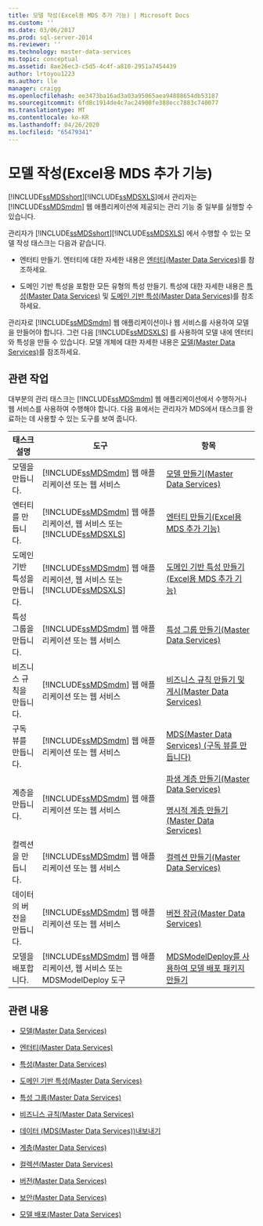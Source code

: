 ```yaml
---
title: 모델 작성(Excel용 MDS 추가 기능) | Microsoft Docs
ms.custom: ''
ms.date: 03/06/2017
ms.prod: sql-server-2014
ms.reviewer: ''
ms.technology: master-data-services
ms.topic: conceptual
ms.assetid: 8ae26ec3-c5d5-4c4f-a810-2951a7454439
author: lrtoyou1223
ms.author: lle
manager: craigg
ms.openlocfilehash: ee3473ba16ad3a03a95065aea94888654db53187
ms.sourcegitcommit: 6fd8c1914de4c7ac24900fe388ecc7883c740077
ms.translationtype: MT
ms.contentlocale: ko-KR
ms.lasthandoff: 04/26/2020
ms.locfileid: "65479341"
---
```

# <a name="building-a-model-mds-add-in-for-excel"></a>모델 작성(Excel용 MDS 추가 기능)
  [!INCLUDE[ssMDSshort](../../includes/ssmdsshort-md.md)][!INCLUDE[ssMDSXLS](../../includes/ssmdsxls-md.md)]에서 관리자는 [!INCLUDE[ssMDSmdm](../../includes/ssmdsmdm-md.md)] 웹 애플리케이션에 제공되는 관리 기능 중 일부를 실행할 수 있습니다.  
  
 관리자가 [!INCLUDE[ssMDSshort](../../includes/ssmdsshort-md.md)][!INCLUDE[ssMDSXLS](../../includes/ssmdsxls-md.md)] 에서 수행할 수 있는 모델 작성 태스크는 다음과 같습니다.  
  
-   엔터티 만들기. 엔터티에 대한 자세한 내용은 [엔터티&#40;Master Data Services&#41;](../entities-master-data-services.md)를 참조하세요.  
  
-   도메인 기반 특성을 포함한 모든 유형의 특성 만들기. 특성에 대한 자세한 내용은 [특성&#40;Master Data Services&#41;](../attributes-master-data-services.md) 및 [도메인 기반 특성&#40;Master Data Services&#41;](../domain-based-attributes-master-data-services.md)를 참조하세요.  
  
 관리자로 [!INCLUDE[ssMDSmdm](../../includes/ssmdsmdm-md.md)] 웹 애플리케이션이나 웹 서비스를 사용하여 모델을 만들어야 합니다. 그런 다음 [!INCLUDE[ssMDSXLS](../../includes/ssmdsxls-md.md)] 를 사용하여 모델 내에 엔터티와 특성을 만들 수 있습니다. 모델 개체에 대한 자세한 내용은 [모델&#40;Master Data Services&#41;](../models-master-data-services.md)를 참조하세요.  
  
## <a name="related-tasks"></a>관련 작업  
 대부분의 관리 태스크는 [!INCLUDE[ssMDSmdm](../../includes/ssmdsmdm-md.md)] 웹 애플리케이션에서 수행하거나 웹 서비스를 사용하여 수행해야 합니다. 다음 표에서는 관리자가 MDS에서 태스크를 완료하는 데 사용할 수 있는 도구를 보여 줍니다.  
  
|태스크 설명|도구|항목|  
|----------------------|----------|-----------|  
|모델을 만듭니다.|[!INCLUDE[ssMDSmdm](../../includes/ssmdsmdm-md.md)] 웹 애플리케이션 또는 웹 서비스|[모델 만들기&#40;Master Data Services&#41;](../create-a-model-master-data-services.md)|  
|엔터티를 만듭니다.|[!INCLUDE[ssMDSmdm](../../includes/ssmdsmdm-md.md)] 웹 애플리케이션, 웹 서비스 또는 [!INCLUDE[ssMDSXLS](../../includes/ssmdsxls-md.md)]|[엔터티 만들기&#40;Excel용 MDS 추가 기능&#41;](create-an-entity-mds-add-in-for-excel.md)|  
|도메인 기반 특성을 만듭니다.|[!INCLUDE[ssMDSmdm](../../includes/ssmdsmdm-md.md)] 웹 애플리케이션, 웹 서비스 또는 [!INCLUDE[ssMDSXLS](../../includes/ssmdsxls-md.md)]|[도메인 기반 특성 만들기&#40;Excel용 MDS 추가 기능&#41;](create-a-domain-based-attribute-mds-add-in-for-excel.md)|  
|특성 그룹을 만듭니다.|[!INCLUDE[ssMDSmdm](../../includes/ssmdsmdm-md.md)] 웹 애플리케이션 또는 웹 서비스|[특성 그룹 만들기&#40;Master Data Services&#41;](../create-an-attribute-group-master-data-services.md)|  
|비즈니스 규칙을 만듭니다.|[!INCLUDE[ssMDSmdm](../../includes/ssmdsmdm-md.md)] 웹 애플리케이션 또는 웹 서비스|[비즈니스 규칙 만들기 및 게시&#40;Master Data Services&#41;](../create-and-publish-a-business-rule-master-data-services.md)|  
|구독 뷰를 만듭니다.|[!INCLUDE[ssMDSmdm](../../includes/ssmdsmdm-md.md)] 웹 애플리케이션 또는 웹 서비스|[MDS(Master Data Services) &#40;구독 뷰를 만듭니다&#41;](../create-a-subscription-view-to-export-data-master-data-services.md)|  
|계층을 만듭니다.|[!INCLUDE[ssMDSmdm](../../includes/ssmdsmdm-md.md)] 웹 애플리케이션 또는 웹 서비스|[파생 계층 만들기&#40;Master Data Services&#41;](../create-a-derived-hierarchy-master-data-services.md)<br /><br /> [명시적 계층 만들기&#40;Master Data Services&#41;](../create-an-explicit-hierarchy-master-data-services.md)|  
|컬렉션을 만듭니다.|[!INCLUDE[ssMDSmdm](../../includes/ssmdsmdm-md.md)] 웹 애플리케이션 또는 웹 서비스|[컬렉션 만들기&#40;Master Data Services&#41;](../create-a-collection-master-data-services.md)|  
|데이터의 버전을 만듭니다.|[!INCLUDE[ssMDSmdm](../../includes/ssmdsmdm-md.md)] 웹 애플리케이션 또는 웹 서비스|[버전 잠금&#40;Master Data Services&#41;](../lock-a-version-master-data-services.md)|  
|모델을 배포합니다.|[!INCLUDE[ssMDSmdm](../../includes/ssmdsmdm-md.md)] 웹 애플리케이션, 웹 서비스 또는 MDSModelDeploy 도구|[MDSModelDeploy를 사용하여 모델 배포 패키지 만들기](../create-a-model-deployment-package-by-using-mdsmodeldeploy.md)|  
  
## <a name="related-content"></a>관련 내용  
  
-   [모델&#40;Master Data Services&#41;](../models-master-data-services.md)  
  
-   [엔터티&#40;Master Data Services&#41;](../entities-master-data-services.md)  
  
-   [특성&#40;Master Data Services&#41;](../attributes-master-data-services.md)  
  
-   [도메인 기반 특성&#40;Master Data Services&#41;](../domain-based-attributes-master-data-services.md)  
  
-   [특성 그룹&#40;Master Data Services&#41;](../attribute-groups-master-data-services.md)  
  
-   [비즈니스 규칙&#40;Master Data Services&#41;](../business-rules-master-data-services.md)  
  
-   [데이터 &#40;MDS(Master Data Services)&#41;내보내기](../overview-exporting-data-master-data-services.md)  
  
-   [계층&#40;Master Data Services&#41;](../hierarchies-master-data-services.md)  
  
-   [컬렉션&#40;Master Data Services&#41;](../collections-master-data-services.md)  
  
-   [버전&#40;Master Data Services&#41;](../versions-master-data-services.md)  
  
-   [보안&#40;Master Data Services&#41;](../security-master-data-services.md)  
  
-   [모델 배포&#40;Master Data Services&#41;](../deploying-models-master-data-services.md)  
  
  
